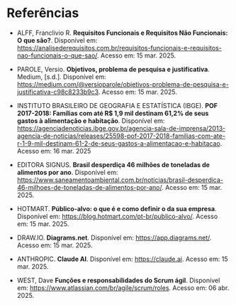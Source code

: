# Referências

- ALFF, Franclivio R. **Requisitos Funcionais e Requisitos Não Funcionais: O que são?**. Disponível em: <https://analisederequisitos.com.br/requisitos-funcionais-e-requisitos-nao-funcionais-o-que-sao/>. Acesso em: 15 mar. 2025.

- PAROLE, Versio. **Objetivos, problema de pesquisa e justificativa**. Medium, [s.d.]. Disponível em: <https://medium.com/@versioparole/objetivos-problema-de-pesquisa-e-justificativa-c98c8233b9c3>. Acesso em: 15 mar. 2025.

- INSTITUTO BRASILEIRO DE GEOGRAFIA E ESTATÍSTICA (IBGE). **POF 2017-2018: Famílias com até R$ 1,9 mil destinam 61,2% de seus gastos à alimentação e habitação**. Disponível em: <https://agenciadenoticias.ibge.gov.br/agencia-sala-de-imprensa/2013-agencia-de-noticias/releases/25598-pof-2017-2018-familias-com-ate-r-1-9-mil-destinam-61-2-de-seus-gastos-a-alimentacao-e-habitacao>. Acesso em: 16 mar. 2025

- EDITORA SIGNUS. **Brasil desperdiça 46 milhões de toneladas de alimentos por ano**. Disponível em: <https://www.saneamentoambiental.com.br/noticias/brasil-desperdica-46-milhoes-de-toneladas-de-alimentos-por-ano/>. Acesso em: 15 mar. 2025.

- HOTMART. **Público-alvo: o que é e como definir o da sua empresa**. Disponível em: <https://blog.hotmart.com/pt-br/publico-alvo/>. Acesso em: 15 mar. 2025.

- DRAW.IO. **Diagrams.net**. Disponível em: <https://app.diagrams.net/>. Acesso em: 15 mar. 2025.

- ANTHROPIC. **Claude AI**. Disponível em: <https://claude.ai>. Acesso em: 15 mar. 2025.

- WEST, Dave **Funções e responsabilidades do Scrum ágil**. Disponível em: <https://www.atlassian.com/br/agile/scrum/roles>. Acesso em: 06 abr. 2025.
